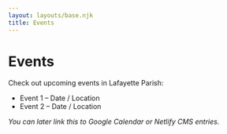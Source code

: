 ```yaml
---
layout: layouts/base.njk
title: Events
---
```


# Events

Check out upcoming events in Lafayette Parish:

- Event 1 – Date / Location  
- Event 2 – Date / Location  

*You can later link this to Google Calendar or Netlify CMS entries.*
